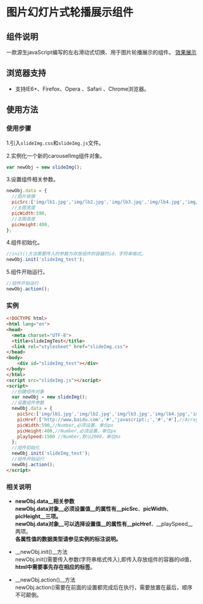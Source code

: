 # 图片幻灯片式轮播展示组件

## 组件说明

一款源生javaScript编写的左右滑动式切换、用于图片轮播展示的组件。
[效果展示](http://www.zjresume.com/project/slideImg/demo.html)

## 浏览器支持

* 支持IE6+、Firefox、Opera 、Safari 、Chrome浏览器。

## 使用方法

### 使用步骤

1.引入`slideImg.css`和`slideImg.js`文件。   

2.实例化一个新的carouselImg组件对象。
  ```javascript
  var newObj = new slideImg();
  ```
3.设置组件相关参数。
  ```javascript
  newObj.data = {
    //图片链接
    picSrc:['img/lb1.jpg','img/lb2.jpg','img/lb3.jpg','img/lb4.jpg','img/lb5.jpg'],
    //主图宽度
    picWidth:590,
    //主图高度
    picHeight:400,
  };
  ```
4.组件初始化。
  ```javascript
  //init()方法需要传入的参数为存放组件的容器的id，字符串格式。
  newObj.init('slideImg_test');
  ```
5.组件开始运行。
  ```javascript
  //组件开始运行
  newObj.action();
  ```

### 实例

```html
<!DOCTYPE html>
<html lang="en">
<head>
  <meta charset="UTF-8">
  <title>slideImgTest</title>
  <link rel="stylesheet" href="slideImg.css">
</head>
<body>
    <div id="slideImg_test"></div>
</body>
</html>
<script src="slideImg.js"></script>
<script>
  //创建组件对象
  var newObj = new slideImg();
  //设置组件参数
  newObj.data = {
    picSrc:['img/lb1.jpg','img/lb2.jpg','img/lb3.jpg','img/lb4.jpg','img/lb5.jpg'],//Array,必须设置
    picHref:['http://www.baidu.com','#','javascript:;','#','#'],//Array,默认'javascript:;'
    picWidth:590,//Number,必须设置，单位px
    picHeight:400,//Number,必须设置，单位px
    playSpeed:1500 //Number,默认2000，单位ms
  };
  //组件初始化
  newObj.init('slideImg_test');
  //组件开始运行
  newObj.action();
</script>
```

### 相关说明

* __newObj.data__相关参数   
   newObj.data对象__必须设置值__的属性有__picSrc__、__picWidth__、__picHeight__三项。   
   newObj.data对象__可以选择设置值__的属性有__picHref__、__playSpeed__两项。   
   __各属性值的数据类型请参见实例的标注说明。__

* __newObj.init()__方法   
   newObj.init()需要传入参数(字符串格式传入),即传入存放组件的容器的id值，__html中需要事先存在相应的标签__。

* __newObj.action()__方法   
   newObj.action()需要在前面的设置都完成后在执行，需要放置在最后，顺序不可颠倒。




